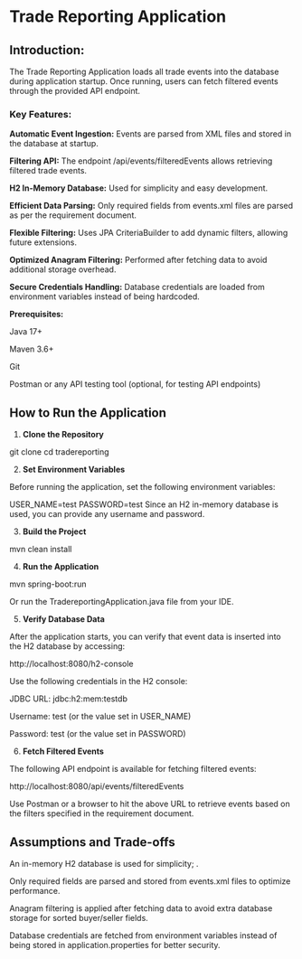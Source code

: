 # Trade Reporting Application

## Introduction:

The Trade Reporting Application loads all trade events into the database during application startup. Once running,
users can fetch filtered events through the provided API endpoint.

### Key Features:

**Automatic Event Ingestion:** Events are parsed from XML files and stored in the database at startup.

**Filtering API:** The endpoint /api/events/filteredEvents allows retrieving filtered trade events.

**H2 In-Memory Database:** Used for simplicity and easy development.

**Efficient Data Parsing:** Only required fields from events.xml files are parsed as per the requirement document.

**Flexible Filtering:** Uses JPA CriteriaBuilder to add dynamic filters, allowing future extensions.

**Optimized Anagram Filtering:** Performed after fetching data to avoid additional storage overhead.

**Secure Credentials Handling:** Database credentials are loaded from environment variables instead of being hardcoded.

**Prerequisites:**

Java 17+

Maven 3.6+

Git

Postman or any API testing tool (optional, for testing API endpoints)

## How to Run the Application

1. **Clone the Repository**

 git clone <repository-url>
 cd tradereporting

2. **Set Environment Variables**

Before running the application, set the following environment variables:

USER_NAME=test
PASSWORD=test
Since an H2 in-memory database is used, you can provide any username and password.

3. **Build the Project**

mvn clean install

4. **Run the Application**

mvn spring-boot:run

Or run the TradereportingApplication.java file from your IDE.

5. **Verify Database Data**

After the application starts, you can verify that event data is inserted into the H2 database by accessing:

http://localhost:8080/h2-console

Use the following credentials in the H2 console:

JDBC URL: jdbc:h2:mem:testdb

Username: test (or the value set in USER_NAME)

Password: test (or the value set in PASSWORD)

6. **Fetch Filtered Events**

The following API endpoint is available for fetching filtered events:

http://localhost:8080/api/events/filteredEvents

Use Postman or a browser to hit the above URL to retrieve events based on the filters specified in the requirement document.

## Assumptions and Trade-offs

An in-memory H2 database is used for simplicity; .

Only required fields are parsed and stored from events.xml files to optimize performance.

Anagram filtering is applied after fetching data to avoid extra database storage for sorted buyer/seller fields.

Database credentials are fetched from environment variables instead of being stored in application.properties for better security.

